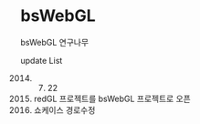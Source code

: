 bsWebGL
=======

bsWebGL 연구나무

update List

2014. 07. 22 
1. redGL 프로젝트를 bsWebGL 프로젝트로 오픈
2. 쇼케이스 경로수정
